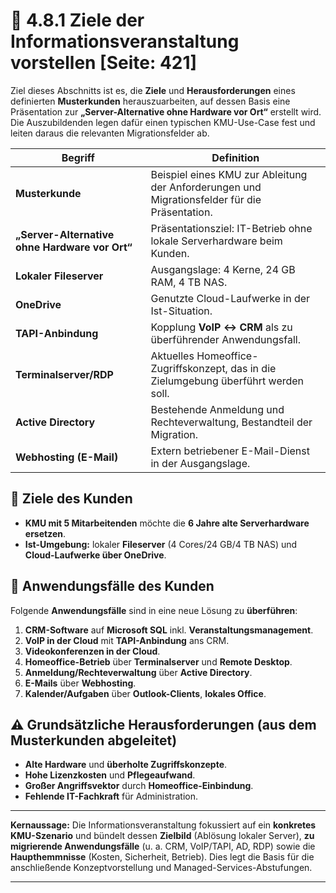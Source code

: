 # 🎯 4.8.1 Ziele der Informationsveranstaltung vorstellen [Seite: 421]

Ziel dieses Abschnitts ist es, die **Ziele** und **Herausforderungen** eines definierten **Musterkunden** herauszuarbeiten, auf dessen Basis eine Präsentation zur **„Server-Alternative ohne Hardware vor Ort“** erstellt wird. Die Auszubildenden legen dafür einen typischen KMU-Use-Case fest und leiten daraus die relevanten Migrationsfelder ab. 

| Begriff                                        | Definition                                                                                     |
| ---------------------------------------------- | ---------------------------------------------------------------------------------------------- |
| **Musterkunde**                                | Beispiel eines KMU zur Ableitung der Anforderungen und Migrationsfelder für die Präsentation.  |
| **„Server-Alternative ohne Hardware vor Ort“** | Präsentationsziel: IT-Betrieb ohne lokale Serverhardware beim Kunden.                          |
| **Lokaler Fileserver**                         | Ausgangslage: 4 Kerne, 24 GB RAM, 4 TB NAS.                                                    |
| **OneDrive**                                   | Genutzte Cloud-Laufwerke in der Ist-Situation.                                                 |
| **TAPI-Anbindung**                             | Kopplung **VoIP ↔ CRM** als zu überführender Anwendungsfall.                                   |
| **Terminalserver/RDP**                         | Aktuelles Homeoffice-Zugriffskonzept, das in die Zielumgebung überführt werden soll.           |
| **Active Directory**                           | Bestehende Anmeldung und Rechteverwaltung, Bestandteil der Migration.                          |
| **Webhosting (E-Mail)**                        | Extern betriebener E-Mail-Dienst in der Ausgangslage.                                          |

## 🎯 Ziele des Kunden

* **KMU mit 5 Mitarbeitenden** möchte die **6 Jahre alte Serverhardware ersetzen**. 
* **Ist-Umgebung:** lokaler **Fileserver** (4 Cores/24 GB/4 TB NAS) und **Cloud-Laufwerke über OneDrive**. 

## 🧩 Anwendungsfälle des Kunden

Folgende **Anwendungsfälle** sind in eine neue Lösung zu **überführen**:

1. **CRM-Software** auf **Microsoft SQL** inkl. **Veranstaltungsmanagement**. 
2. **VoIP in der Cloud** mit **TAPI-Anbindung** ans CRM. 
3. **Videokonferenzen in der Cloud**. 
4. **Homeoffice-Betrieb** über **Terminalserver** und **Remote Desktop**. 
5. **Anmeldung/Rechteverwaltung** über **Active Directory**. 
6. **E-Mails** über **Webhosting**. 
7. **Kalender/Aufgaben** über **Outlook-Clients**, **lokales Office**. 

## ⚠️ Grundsätzliche Herausforderungen (aus dem Musterkunden abgeleitet)

* **Alte Hardware** und **überholte Zugriffskonzepte**. 
* **Hohe Lizenzkosten** und **Pflegeaufwand**. 
* **Großer Angriffsvektor** durch **Homeoffice-Einbindung**. 
* **Fehlende IT-Fachkraft** für Administration. 

---

**Kernaussage:** Die Informationsveranstaltung fokussiert auf ein **konkretes KMU-Szenario** und bündelt dessen **Zielbild** (Ablösung lokaler Server), **zu migrierende Anwendungsfälle** (u. a. CRM, VoIP/TAPI, AD, RDP) sowie die **Haupthemmnisse** (Kosten, Sicherheit, Betrieb). Dies legt die Basis für die anschließende Konzeptvorstellung und Managed-Services-Abstufungen.

---

